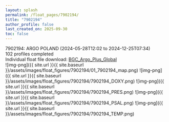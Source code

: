 ```yaml
---
layout: splash
permalink: /float_pages/7902194/
title: "7902194"
author_profile: false
last_created_on: 2025-09-30
toc: false
---
```

 
7902194: ARGO POLAND (2024-05-28T12:02 to 2024-12-25T07:34)\
102 profiles completed\
Individual float file download: [BGC_Argo_Plus_Global](https://ftp.soest.hawaii.edu/bgc_argo_plus/Individual_Floats/outliers_removed/7902194_Sprof_processed.nc)\
![img-png]({{ site.url }}{{ site.baseurl }}/assets/images/float_figures/7902194/01_7902194_map.png)
![img-png]({{ site.url }}{{ site.baseurl }}/assets/images/float_figures/7902194/7902194_DOXY.png)
![img-png]({{ site.url }}{{ site.baseurl }}/assets/images/float_figures/7902194/7902194_PRES.png)
![img-png]({{ site.url }}{{ site.baseurl }}/assets/images/float_figures/7902194/7902194_PSAL.png)
![img-png]({{ site.url }}{{ site.baseurl }}/assets/images/float_figures/7902194/7902194_TEMP.png)
